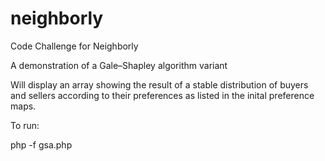 # neighborly

Code Challenge for Neighborly

A demonstration of a Gale–Shapley algorithm variant

Will display an array showing the result of a stable distribution of buyers and sellers according to 
their preferences as listed in the inital preference maps.


To run:

php -f gsa.php

